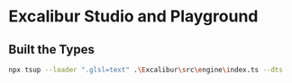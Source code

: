 # Excalibur Studio and Playground


## Built the Types

```sh
npx tsup --loader ".glsl=text" .\Excalibur\src\engine\index.ts --dts
```
